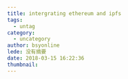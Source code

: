 ```yaml
---
title: intergrating ethereum and ipfs
tags:
  - untag
category:
  - uncategory
author: bsyonline
lede: 没有摘要
date: 2018-03-15 16:22:36
thumbnail:
---
```

